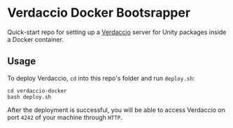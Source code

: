 # Verdaccio Docker Bootsrapper

Quick-start repo for setting up a [Verdaccio][1] server for Unity packages inside a Docker container.


## Usage

To deploy Verdaccio, `cd` into this repo's folder and run `deploy.sh`:
```
cd verdaccio-docker
bash deploy.sh
```

After the deployment is successful, you will be able to access Verdaccio on port `4242` of your machine through `HTTP`.

[1]: https://verdaccio.org/
